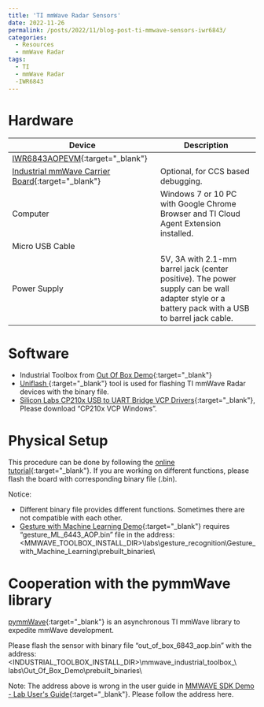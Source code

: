 ```yaml
---
title: 'TI mmWave Radar Sensors'
date: 2022-11-26
permalink: /posts/2022/11/blog-post-ti-mmwave-sensors-iwr6843/
categories:
  - Resources
  - mmWave Radar
tags:
  - TI
  - mmWave Radar
  -IWR6843
---
```


# Hardware 
| Device                                                                  | Description                                                                                                                                     |
| ----------------------------------------------------------------------- | ----------------------------------------------------------------------------------------------------------------------------------------------- |
| [IWR6843AOPEVM](http://www.ti.com/tool/IWR6843AOPEVM){:target="_blank"}                   |                                                                                                                                                 |
| [Industrial mmWave Carrier Board](http://www.ti.com/tool/MMWAVEICBOOST){:target="_blank"} | Optional, for CCS based debugging.                                                                                                              |
| Computer                                                                | Windows 7 or 10 PC with Google Chrome Browser and TI Cloud Agent Extension installed.                                                           |
| Micro USB Cable                                                         |                                                                                                                                                 |
| Power Supply                                                            | 5V, 3A with 2.1-mm barrel jack (center positive). The power supply can be wall adapter style or a battery pack with a USB to barrel jack cable. |


# Software
* Industrial Toolbox from [Out Of Box Demo](https://dev.ti.com/tirex/explore/node?node=A__AP7mJp0Kf9nxqL6UHFfY1g__com.ti.mmwave_industrial_toolbox__VLyFKFf__LATEST){:target="_blank"}
* [Uniflash ](http://www.ti.com/tool/UNIFLASH){:target="_blank"} tool is used for flashing TI mmWave Radar devices with the binary file.
* [Silicon Labs CP210x USB to UART Bridge VCP Drivers](https://www.silabs.com/developers/usb-to-uart-bridge-vcp-drivers?tab=downloads){:target="_blank"}, Please download “CP210x VCP Windows”.

# Physical Setup
This procedure can be done by following the [online tutorial](https://training.ti.com/hardware-setup-iwr6843aop?context=1128486-1139154-1147566){:target="_blank"}. If you are working on different functions, please flash the board with corresponding binary file (.bin).

Notice: 
* Different binary file provides different functions. Sometimes there are not compatible with each other. 
* [Gesture with Machine Learning Demo](https://dev.ti.com/tirex/explore/node?node=A__AB3P8Iq.cVgCtrFYFhvt7Q__com.ti.mmwave_industrial_toolbox__VLyFKFf__LATEST){:target="_blank"} requires “gesture_ML_6443_AOP.bin” file in the address: <MMWAVE_TOOLBOX_INSTALL_DIR>\labs\gesture_recognition\Gesture_with_Machine_Learning\prebuilt_binaries\

# Cooperation with the pymmWave library
[pymmWave](https://pymmwave.readthedocs.io/en/latest/){:target="_blank"} is an asynchronous TI mmWave library to expedite mmWave development. 

Please flash the sensor with binary file “out_of_box_6843_aop.bin” with the address: 
<INDUSTRIAL_TOOLBOX_INSTALL_DIR>\mmwave_industrial_toolbox_<VER>\ labs\Out_Of_Box_Demo\prebuilt_binaries\

Note: The address above is wrong in the user guide in [MMWAVE SDK Demo - Lab User's Guide](https://dev.ti.com/tirex/explore/node?node=A__AP7mJp0Kf9nxqL6UHFfY1g__com.ti.mmwave_industrial_toolbox__VLyFKFf__LATEST){:target="_blank"}. Please follow the address here. 
